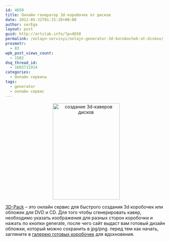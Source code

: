 ```yaml
---
id: 4650
title: Онлайн генератор 3d-коробочек от дисков
date: 2012-05-31T01:15:20+00:00
author: serEga
layout: post
guid: http://artslab.info/?p=4650
permalink: /onlayn-servisyi/onlajn-generator-3d-korobochek-ot-diskov/
prosmotr:
  - 83
wpb_post_views_count:
  - 1502
dsq_thread_id:
  - 1603711914
categories:
  - Онлайн сервисы
tags:
  - generator
  - онлайн сервис
---
```

<center>
  <a href="http://googledrive.com/host/0B9lHVSSSdxdxd0hjdUdmRzY3Tjg/sozdanie_boxow.jpg"><img src="http://googledrive.com/host/0B9lHVSSSdxdxd0hjdUdmRzY3Tjg/sozdanie_boxow-209x300.jpg" alt="создание 3d-каверов дисков" title="sozdanie_boxow" width="209" height="300" class="aligncenter size-medium wp-image-4651" srcset="http://googledrive.com/host/0B9lHVSSSdxdxd0hjdUdmRzY3Tjg/sozdanie_boxow-209x300.jpg 209w, http://googledrive.com/host/0B9lHVSSSdxdxd0hjdUdmRzY3Tjg/sozdanie_boxow.jpg 291w" sizes="(max-width: 209px) 100vw, 209px" /></a>
</center>

<a href="http://3d-pack.com/" target="_blank">3D-Pack</a> &#8211; это онлайн сервис для быстрого создания 3d коробочек или обложек для DVD и CD. Для того чтобы сгенерировать кавер, необходимо указать изображения для разных сторон коробочки и нажать по кнопки generate, после чего сайт выдаст вам готовый дизайн обложки, который можно сохранить в jpg/png. перед тем как начать, загляните в <a href="http://3d-pack.com/gallery.php" target="_blank">галерею готовых коробочек</a> для вдохновения.